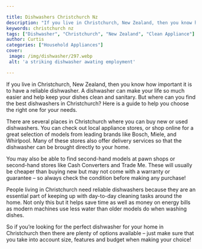 ```yaml
---

title: Dishwashers Christchurch Nz
description: "If you live in Christchurch, New Zealand, then you know how important it is to have a reliable dishwasher. A dishwasher can make y...continue on"
keywords: christchurch nz
tags: ["Dishwasher", "Christchurch", "New Zealand", "Clean Appliance"]
author: Curtis
categories: ["Household Appliances"]
cover: 
 image: /img/dishwasher/297.webp
 alt: 'a striking dishwasher awating employment'

---
```


If you live in Christchurch, New Zealand, then you know how important it is to have a reliable dishwasher. A dishwasher can make your life so much easier and help keep your dishes clean and sanitary. But where can you find the best dishwashers in Christchurch? Here is a guide to help you choose the right one for your needs.

There are several places in Christchurch where you can buy new or used dishwashers. You can check out local appliance stores, or shop online for a great selection of models from leading brands like Bosch, Miele, and Whirlpool. Many of these stores also offer delivery services so that the dishwasher can be brought directly to your home. 

You may also be able to find second-hand models at pawn shops or second-hand stores like Cash Converters and Trade Me. These will usually be cheaper than buying new but may not come with a warranty or guarantee – so always check the condition before making any purchase! 

People living in Christchurch need reliable dishwashers because they are an essential part of keeping up with day-to-day cleaning tasks around the home. Not only this but it helps save time as well as money on energy bills as modern machines use less water than older models do when washing dishes. 

So if you’re looking for the perfect dishwasher for your home in Christchurch then there are plenty of options available – just make sure that you take into account size, features and budget when making your choice!
